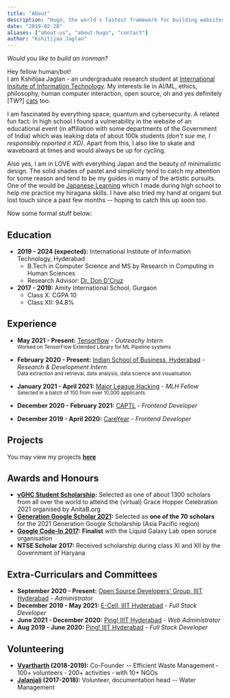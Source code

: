 ```yaml
---
title: "About"
description: "Hugo, the world's fastest framework for building websites"
date: "2019-02-28"
aliases: ["about-us", "about-hugo", "contact"]
author: "Kshitijaa Jaglan"
---
```


*Would you like to build an ironman?*

Hey fellow human/bot!\
I am Kshitijaa Jaglan - an undergraduate research student at [International Insitute of Information Technology](https://www.iiit.ac.in/). My interests lie in AI/ML, ethics, philosophy, human computer interaction, open source, oh and yes definitely \[TW?\] [cats](https://cataas.com/cat/gif) too.

I am fascinated by everything space, quantum and cybersecurity. A related fun fact: In high school I found a vulnerability in the website of an educational event (in affiliation with some departments of the Government of India) which was leaking data of about 100k students *(don't sue me, I responsibly reported it XD)*. Apart from this, I also like to skate and waveboard at times and would always be up for cycling.

Also yes, I am in LOVE with everything Japan and the beauty of minimalistic design. The solid shades of pastel and simplicity tend to catch my attention for some reason and tend to be my guides in many of the artistic pursuits. One of the would be [Japanese Learning](https://deutranium.github.io/Japanese-Practice/) which I made during high school to help me practice my hiragana skills. I have also tried my hand at origami but lost touch since a past few months -- hoping to catch this up soon too.

Now some formal stuff below:

## Education
- **2019 - 2024 (expected):** International Institute of Information Technology, Hyderabad
    - B.Tech in Computer Science and MS by Research in Computing in Human Sciences
    - Research Advisor: [Dr. Don D'Cruz](https://scholar.google.co.in/citations?user=0QUaN5AAAAAJ&hl=en)
- **2017 - 2019:** Amity International School, Gurgaon
    - Class X: CGPA 10
    - Class XII: 94.8%

## Experience
- **May 2021 - Present:** [Tensorflow](https://www.outreachy.org/alums/2021-05/) - *Outreachy Intern* \
<sub>Worked on TensorFlow Extended Library for ML Pipeline systems</sub>

- **February 2020 - Present:** [Indian School of Business, Hyderabad](https://diri.isb.edu/en/our-people.html) - *Research & Development Intern* \
<sub>Data extraction and retrieval, data analysis, data science and visualisation</sub>


- **January 2021 - April 2021:** [Major League Hacking](https://fellowship.mlh.io/) - *MLH Fellow* \
<sub>Selected in a batch of 150 from over 10,000 applicants</sub>

- **December 2020 - February 2021:** [CAPTL](https://www.linkedin.com/company/captl/about/) - *Frontend Developer*
- **December 2019 - April 2020:** [CareYear](https://github.com/careyear) - *Frontend Developer*

## Projects
You may view my projects **[here](/projects)**

## Awards and Honours
- **[vGHC Student Scholarship](https://ghc.anitab.org/attend/scholarships/academics/):** Selected as one of about 1300 scholars from all over the world to attend the (virtual) Grace Hopper Celebration 2021 organised by AnitaB.org
- **[Generation Google Scholar 2021](https://buildyourfuture.withgoogle.com/scholarships/generation-google-scholarship-apac/):** Selected as **one of the 70 scholars** for the 2021 Generation Google Scholarship (Asia Pacific region)
- **[Google Code-In 2017](https://drive.google.com/file/d/0B11f3dEvKGEJSHM0NkVnMjVFaHotWUxVWmtZcmZYTHFMbnp3/view?usp=sharing):** **Finalist** with the Liquid Galaxy Lab open soruce organisation
- **NTSE Scholar 2017:** Received scholarship during class XI and XII by the Government of Haryana

## Extra-Curriculars and Committees
- **September 2020 - Present:** [Open Source Developers' Group, IIIT Hyderabad](https://github.com/OSDG-IIITH) - *Administrator*
- **December 2019 - May 2021:** [E-Cell, IIIT Hyderabad](https://ecell.iiit.ac.in/) - *Full Stack Developer*
- **June 2021 - December 2020:** [Ping! IIIT Hyderabad](https://pingiiit.org/) - *Web Administrator*
- **Aug 2019 - June 2020:** [Ping! IIIT Hyderabad](https://pingiiit.org/) - *Full Stack Developer*

## Volunteering
- **[Vyartharth](https://www.facebook.com/vyartharthYP/) (2018-2019):** Co-Founder -- Efficient Waste Management ‑ 100+ volunteers ‑ 200+ activities ‑ with 10+ NGOs
- **[Jalanjali](https://www.facebook.com/Jalanjali) (2017-2018):** Volunteer, documentation head -- Water Management
